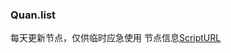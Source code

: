 ### Quan.list
每天更新节点，仅供临时应急使用
节点信息[ScriptURL](https://raw.githubusercontent.com/ddgksf2013/Cuttlefish/master/Server/Quan.list)

